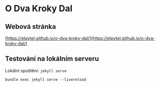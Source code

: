 # O Dva Kroky Dal

## Webová stránka
[https://elpytel.github.io/o-dva-kroky-dal/](https://elpytel.github.io/o-dva-kroky-dal/)

## Testování na lokálním serveru
Lokální spuštění: `jekyll serve`
```
bundle exec jekyll serve --livereload
```